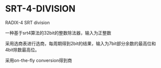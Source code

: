 # SRT-4-DIVISION
RADIX-4 SRT division

一种基于srt4算法的32bit的整数除法器，输入为正整数

采用选商表进行选商，每周期得到2bit的结果，输入为7bit部分余数的最高位和4bit除数最高位。

采用on-the-fly conversion得到商


